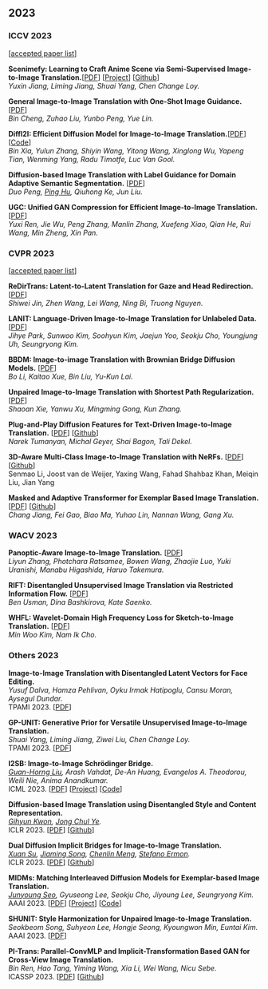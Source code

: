 ## 2023

### ICCV 2023
[[accepted paper list](https://openaccess.thecvf.com/ICCV2023)]

**Scenimefy: Learning to Craft Anime Scene via Semi-Supervised Image-to-Image Translation.**[[PDF](https://arxiv.org/abs/2308.12968)] [[Project](https://yuxinn-j.github.io/projects/Scenimefy.html)] [[Github](https://github.com/Yuxinn-J/Scenimefy)]<br>
*Yuxin Jiang, Liming Jiang, Shuai Yang, Chen Change Loy.*<br>

**General Image-to-Image Translation with One-Shot Image Guidance.**[[PDF](https://arxiv.org/abs/2307.14352)]<br>
*Bin Cheng, Zuhao Liu, Yunbo Peng, Yue Lin.*<br>

**DiffI2I: Efficient Diffusion Model for Image-to-Image Translation.**[[PDF](http://arxiv.org/abs/2308.13767)] [[Code](https://github.com/Zj-BinXia/DiffIR)]<br>
*Bin Xia, Yulun Zhang, Shiyin Wang, Yitong Wang, Xinglong Wu, Yapeng Tian, Wenming Yang, Radu Timotfe, Luc Van Gool.*<br> 

**Diffusion-based Image Translation with Label Guidance for Domain Adaptive Semantic Segmentation.** [[PDF](http://arxiv.org/abs/2308.12350)]<br>
*Duo Peng, [Ping Hu](https://feinanshan.github.io/), Qiuhong Ke, Jun Liu.*<br>

**UGC: Unified GAN Compression for Efficient Image-to-Image Translation.** [[PDF](http://arxiv.org/abs/2309.09310)]<br>
*Yuxi Ren, Jie Wu, Peng Zhang, Manlin Zhang, Xuefeng Xiao, Qian He, Rui Wang, Min Zheng, Xin Pan.*<br>

### CVPR 2023
[[accepted paper list](https://cvpr2023.thecvf.com/Conferences/2023/AcceptedPapers)]

**ReDirTrans: Latent-to-Latent Translation for Gaze and Head Redirection.** [[PDF](https://openaccess.thecvf.com/content/CVPR2023/papers/Jin_ReDirTrans_Latent-to-Latent_Translation_for_Gaze_and_Head_Redirection_CVPR_2023_paper.pdf)]<br>
*Shiwei Jin, Zhen Wang, Lei Wang, Ning Bi, Truong Nguyen.*<br>

**LANIT: Language-Driven Image-to-Image Translation for Unlabeled Data.** [[PDF](https://arxiv.org/abs/2208.14889)]<br>
*Jihye Park, Sunwoo Kim, Soohyun Kim, Jaejun Yoo, Seokju Cho, Youngjung Uh, Seungryong Kim.*<br>

**BBDM: Image-to-image Translation with Brownian Bridge Diffusion Models.** [[PDF](https://arxiv.org/abs/2205.07680)]<br>
*Bo Li, Kaitao Xue, Bin Liu, Yu-Kun Lai.*<br>

**Unpaired Image-to-Image Translation with Shortest Path Regularization.** [[PDF]()]<br>
*Shaoan Xie, Yanwu Xu,  Mingming Gong, Kun Zhang.*<br>    

**Plug-and-Play Diffusion Features for Text-Driven Image-to-Image Translation.** [[PDF](https://arxiv.org/abs/2211.12572)] [[Github](https://github.com/MichalGeyer/plug-and-play)]<br>
*Narek Tumanyan, Michal Geyer, Shai Bagon, Tali Dekel.*<br>

**3D-Aware Multi-Class Image-to-Image Translation with NeRFs.** [[PDF](https://arxiv.org/abs/2303.15012)] [[Github](https://github.com/sen-mao/3di2i-translation)]<br>
Senmao Li, Joost van de Weijer, Yaxing Wang, Fahad Shahbaz Khan, Meiqin Liu, Jian Yang

**Masked and Adaptive Transformer for Exemplar Based Image Translation.** [[PDF](https://arxiv.org/abs/2303.17123)] [[Github](https://github.com/AiArt-HDU/MATEBIT)]<br>
*Chang Jiang, Fei Gao, Biao Ma, Yuhao Lin, Nannan Wang, Gang Xu.*<br>

### WACV 2023

**Panoptic-Aware Image-to-Image Translation.** [[PDF](https://openaccess.thecvf.com/content/WACV2023/html/Zhang_Panoptic-Aware_Image-to-Image_Translation_WACV_2023_paper.html)]<br>
*Liyun Zhang, Photchara Ratsamee, Bowen Wang, Zhaojie Luo, Yuki Uranishi, Manabu Higashida, Haruo Takemura.*<br>

**RIFT: Disentangled Unsupervised Image Translation via Restricted Information Flow.** [[PDF](https://openaccess.thecvf.com/content/WACV2023/html/Usman_RIFT_Disentangled_Unsupervised_Image_Translation_via_Restricted_Information_Flow_WACV_2023_paper.html)]<br>
*Ben Usman, Dina Bashkirova, Kate Saenko.*<br>

**WHFL: Wavelet-Domain High Frequency Loss for Sketch-to-Image Translation.** [[PDF](https://openaccess.thecvf.com/content/WACV2023/html/Kim_WHFL_Wavelet-Domain_High_Frequency_Loss_for_Sketch-to-Image_Translation_WACV_2023_paper.html)]<br>
*Min Woo Kim, Nam Ik Cho.*<br>

### Others 2023

**Image-to-Image Translation with Disentangled Latent Vectors for Face Editing.**<br>
*Yusuf Dalva, Hamza Pehlivan, Oyku Irmak Hatipoglu, Cansu Moran, Aysegul Dundar.*<br>
TPAMI 2023. [[PDF](https://ieeexplore.ieee.org/abstract/document/10229229)]

**GP-UNIT: Generative Prior for Versatile Unsupervised Image-to-Image Translation.**<br>
*Shuai Yang, Liming Jiang, Ziwei Liu, Chen Change Loy.*<br>
TPAMI 2023. [[PDF](https://arxiv.org/abs/2306.04636)]

**I2SB: Image-to-Image Schrödinger Bridge.**<br>
*[Guan-Horng Liu](https://ghliu.github.io/), Arash Vahdat, De-An Huang, Evangelos A. Theodorou, Weili Nie, Anima Anandkumar.*<br>
ICML 2023. [[PDF](https://arxiv.org/abs/2302.05872)] [[Project](https://i2sb.github.io/)] [[Code](https://github.com/NVlabs/I2SB)]

**Diffusion-based Image Translation using Disentangled Style and Content Representation.**<br>
*[Gihyun Kwon](https://sites.google.com/view/gihyunkwon), [Jong Chul Ye](https://bispl.weebly.com/professor.html).*<br>
ICLR 2023. [[PDF](https://arxiv.org/abs/2209.15264)] [[Github](https://github.com/anon294384/DiffuseIT)]

**Dual Diffusion Implicit Bridges for Image-to-Image Translation.**<br>
*[Xuan Su](https://github.com/suxuann/ddib), [Jiaming Song](https://tsong.me/), [Chenlin Meng](https://cs.stanford.edu/~chenlin/), [Stefano Ermon](https://cs.stanford.edu/~ermon/).*<br>
ICLR 2023. [[PDF](https://arxiv.org/abs/2203.08382)] [[Github](https://github.com/suxuann/ddib)]

**MIDMs: Matching Interleaved Diffusion Models for Exemplar-based Image Translation.**<br>
*[Junyoung Seo](https://github.com/Seokju-Cho), Gyuseong Lee, Seokju Cho, Jiyoung Lee, Seungryong Kim.*<br>
AAAI 2023. [[PDF](https://arxiv.org/abs/2209.11047)] [[Project](https://ku-cvlab.github.io/MIDMs/)] [[Code](https://github.com/KU-CVLAB/MIDMs#official-pytorch-implementation-of-the-aaai-2023-paper)]

**SHUNIT: Style Harmonization for Unpaired Image-to-Image Translation.**<br>
*Seokbeom Song, Suhyeon Lee, Hongje Seong, Kyoungwon Min, Euntai Kim.*<br>
AAAI 2023. [[PDF](https://arxiv.org/abs/2301.04685)]

**PI-Trans: Parallel-ConvMLP and Implicit-Transformation Based GAN for Cross-View Image Translation.**<br>
*Bin Ren, Hao Tang, Yiming Wang, Xia Li, Wei Wang, Nicu Sebe.*<br>
ICASSP 2023. [[PDF](https://arxiv.org/abs/2207.04242)] [[Github](https://github.com/Amazingren/PI-Trans)]
